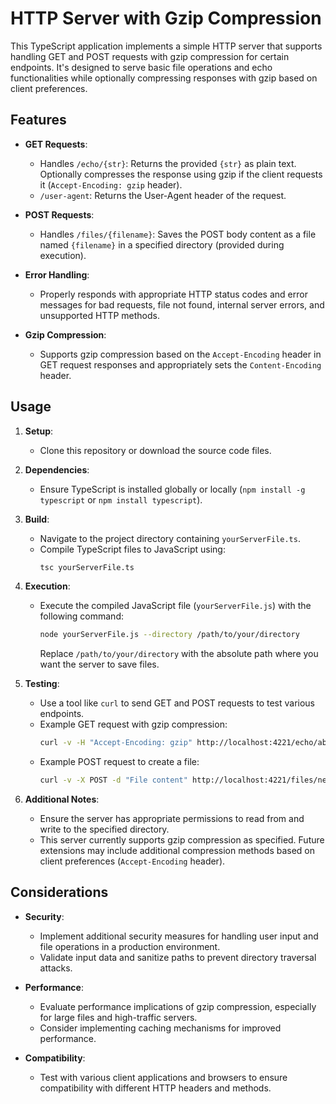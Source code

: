 # HTTP Server with Gzip Compression

This TypeScript application implements a simple HTTP server that supports handling GET and POST requests with gzip compression for certain endpoints. It's designed to serve basic file operations and echo functionalities while optionally compressing responses with gzip based on client preferences.

## Features

- **GET Requests**:
  - Handles `/echo/{str}`: Returns the provided `{str}` as plain text. Optionally compresses the response using gzip if the client requests it (`Accept-Encoding: gzip` header).
  - `/user-agent`: Returns the User-Agent header of the request.

- **POST Requests**:
  - Handles `/files/{filename}`: Saves the POST body content as a file named `{filename}` in a specified directory (provided during execution).

- **Error Handling**:
  - Properly responds with appropriate HTTP status codes and error messages for bad requests, file not found, internal server errors, and unsupported HTTP methods.

- **Gzip Compression**:
  - Supports gzip compression based on the `Accept-Encoding` header in GET request responses and appropriately sets the `Content-Encoding` header.

## Usage

1. **Setup**:
   - Clone this repository or download the source code files.

2. **Dependencies**:
   - Ensure TypeScript is installed globally or locally (`npm install -g typescript` or `npm install typescript`).

3. **Build**:
   - Navigate to the project directory containing `yourServerFile.ts`.
   - Compile TypeScript files to JavaScript using:
     ```bash
     tsc yourServerFile.ts
     ```

4. **Execution**:
   - Execute the compiled JavaScript file (`yourServerFile.js`) with the following command:
     ```bash
     node yourServerFile.js --directory /path/to/your/directory
     ```
     Replace `/path/to/your/directory` with the absolute path where you want the server to save files.

5. **Testing**:
   - Use a tool like `curl` to send GET and POST requests to test various endpoints.
   - Example GET request with gzip compression:
     ```bash
     curl -v -H "Accept-Encoding: gzip" http://localhost:4221/echo/abc
     ```
   - Example POST request to create a file:
     ```bash
     curl -v -X POST -d "File content" http://localhost:4221/files/newFile.txt
     ```

6. **Additional Notes**:
   - Ensure the server has appropriate permissions to read from and write to the specified directory.
   - This server currently supports gzip compression as specified. Future extensions may include additional compression methods based on client preferences (`Accept-Encoding` header).

## Considerations

- **Security**:
  - Implement additional security measures for handling user input and file operations in a production environment.
  - Validate input data and sanitize paths to prevent directory traversal attacks.

- **Performance**:
  - Evaluate performance implications of gzip compression, especially for large files and high-traffic servers.
  - Consider implementing caching mechanisms for improved performance.

- **Compatibility**:
  - Test with various client applications and browsers to ensure compatibility with different HTTP headers and methods.
